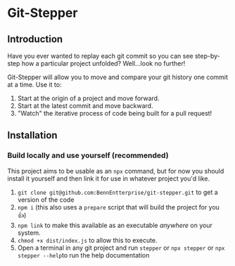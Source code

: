 # Git-Stepper

## Introduction

Have you ever wanted to replay each git commit so you can see step-by-step how a particular project unfolded? Well...look no further!

Git-Stepper will allow you to move and compare your git history one commit at a time. Use it to:

1. Start at the origin of a project and move forward.
2. Start at the latest commit and move backward.
3. "Watch" the iterative process of code being built for a pull request!


## Installation

### Build locally and use yourself (recommended)

This project aims to be usable as an `npx` command, but for now you should install it yourself and then link it for use in whatever project you'd like.

1. `git clone git@github.com:BennEntterprise/git-stepper.git` to get a version of the code
2. `npm i` (this also uses a `prepare` script that will build the project for you 👍)
3. `npm link` to make this available as an executable _anywhere_ on your system.
4. `chmod +x dist/index.js` to allow this to execute.
5. Open a terminal in any git project and run `stepper` or `npx stepper` or `npx stepper --help`to run the help documentation

